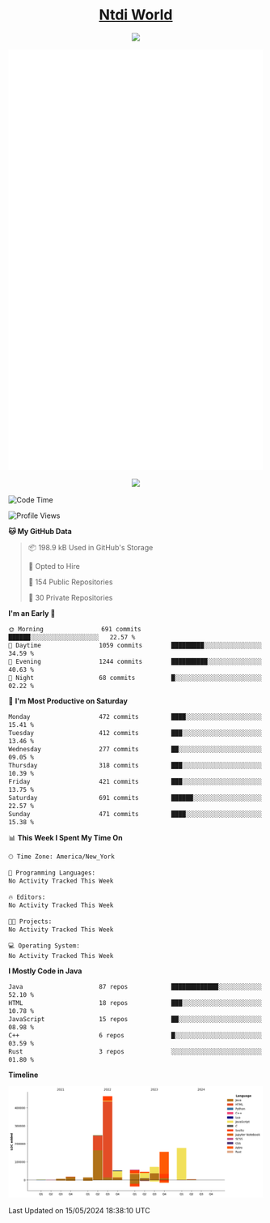<h1 align="center"><a href="https://www.ntdi.world">Ntdi World</a></h1>
<p align="center">
  <a href="https://github.com/n-tdi"><img src="https://readme-typing-svg.herokuapp.com?lines=FullStack+Developer;Web+Developer;Open-Source+Enthusiast;Java+Developer;Spigot-API%20Developer;&center=true&width=500&height=50"></a>
</p>

<div align="center">
  <img src="/github-metrics.svg"></img>
  
  <img src="https://komarev.com/ghpvc/?username=n-tdi&color=green"></img>
</div>

<!-- May use later.. idk -->
<!-- <a href="http://www.github.com/n-tdi"><img src="https://github-readme-stats.vercel.app/api?username=n-tdi&show_icons=true&hide=&count_private=true&title_color=0891b2&text_color=ffffff&icon_color=0891b2&bg_color=1c1917&hide_border=true&show_icons=true" alt="n-tdi's GitHub stats" /></a> -->

<!--START_SECTION:waka-->
![Code Time](http://img.shields.io/badge/Code%20Time-324%20hrs%2046%20mins-blue)

![Profile Views](http://img.shields.io/badge/Profile%20Views-0-blue)

**🐱 My GitHub Data** 

> 📦 198.9 kB Used in GitHub's Storage 
 > 
> 💼 Opted to Hire
 > 
> 📜 154 Public Repositories 
 > 
> 🔑 30 Private Repositories 
 > 
**I'm an Early 🐤** 

```text
🌞 Morning                691 commits         ██████░░░░░░░░░░░░░░░░░░░   22.57 % 
🌆 Daytime                1059 commits        █████████░░░░░░░░░░░░░░░░   34.59 % 
🌃 Evening                1244 commits        ██████████░░░░░░░░░░░░░░░   40.63 % 
🌙 Night                  68 commits          █░░░░░░░░░░░░░░░░░░░░░░░░   02.22 % 
```
📅 **I'm Most Productive on Saturday** 

```text
Monday                   472 commits         ████░░░░░░░░░░░░░░░░░░░░░   15.41 % 
Tuesday                  412 commits         ███░░░░░░░░░░░░░░░░░░░░░░   13.46 % 
Wednesday                277 commits         ██░░░░░░░░░░░░░░░░░░░░░░░   09.05 % 
Thursday                 318 commits         ███░░░░░░░░░░░░░░░░░░░░░░   10.39 % 
Friday                   421 commits         ███░░░░░░░░░░░░░░░░░░░░░░   13.75 % 
Saturday                 691 commits         ██████░░░░░░░░░░░░░░░░░░░   22.57 % 
Sunday                   471 commits         ████░░░░░░░░░░░░░░░░░░░░░   15.38 % 
```


📊 **This Week I Spent My Time On** 

```text
🕑︎ Time Zone: America/New_York

💬 Programming Languages: 
No Activity Tracked This Week

🔥 Editors: 
No Activity Tracked This Week

🐱‍💻 Projects: 
No Activity Tracked This Week

💻 Operating System: 
No Activity Tracked This Week
```

**I Mostly Code in Java** 

```text
Java                     87 repos            █████████████░░░░░░░░░░░░   52.10 % 
HTML                     18 repos            ███░░░░░░░░░░░░░░░░░░░░░░   10.78 % 
JavaScript               15 repos            ██░░░░░░░░░░░░░░░░░░░░░░░   08.98 % 
C++                      6 repos             █░░░░░░░░░░░░░░░░░░░░░░░░   03.59 % 
Rust                     3 repos             ░░░░░░░░░░░░░░░░░░░░░░░░░   01.80 % 
```



**Timeline**

![Lines of Code chart](https://raw.githubusercontent.com/n-tdi/n-tdi/main/assets/bar_graph.png)


 Last Updated on 15/05/2024 18:38:10 UTC
<!--END_SECTION:waka-->
